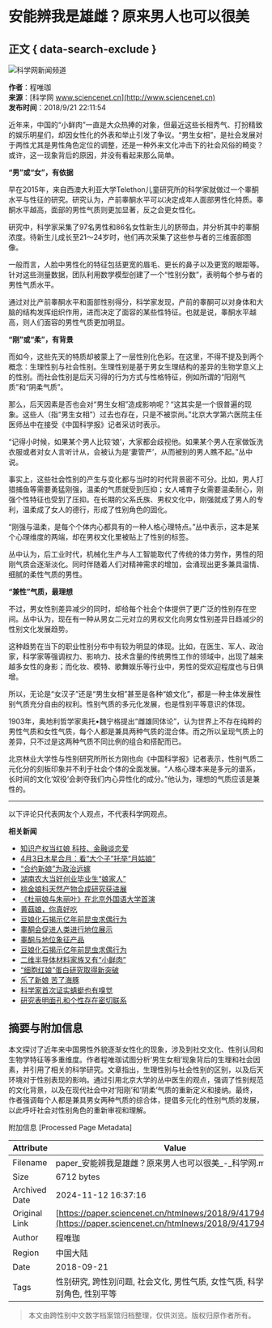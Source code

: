 # 安能辨我是雄雌？原来男人也可以很美

## 正文 { data-search-exclude }


![科学网新闻频道](/images/news.jpg)

**作者**：程唯珈  
**来源**：[科学网 www.sciencenet.cn](http://www.sciencenet.cn)  
**发布时间**：2018/9/21 22:11:54  

近年来，中国的“小鲜肉”一直是大众热捧的对象，但最近这些长相秀气、打扮精致的娱乐明星们，却因女性化的外表和举止引发了争议。“男生女相”，是社会发展对于两性尤其是男性角色定位的调整，还是一种外来文化冲击下的社会风俗的畸变？或许，这一现象背后的原因，并没有看起来那么简单。

**“男”或“女”，有依据**

早在2015年，来自西澳大利亚大学Telethon儿童研究所的科学家就做过一个睾酮水平与性征的研究。研究认为，产前睾酮水平可以决定成年人面部男性化特质。睾酮水平越高，面部的男性气质则更加显著，反之会更女性化。

研究中，科学家采集了97名男性和86名女性新生儿的脐带血，并分析其中的睾酮浓度。待新生儿成长至21～24岁时，他们再次采集了这些参与者的三维面部图像。

一般而言，人脸中男性化的特征包括更宽的眉毛、更长的鼻子以及更宽的眼距等。针对这些测量数据，团队利用数学模型创建了一个“性别分数”，表明每个参与者的男性气质水平。

通过对比产前睾酮水平和面部性别得分，科学家发现，产前的睾酮可以对身体和大脑的结构发挥组织作用，进而决定了面容的某些性特征。也就是说，睾酮水平越高，则人们面容的男性气质更加明显。

**“刚”或“柔”，有背景**

而如今，这些先天的特质却被蒙上了一层性别化色彩。在这里，不得不提及到两个概念：生理性别与社会性别。生理性别是基于男女生理结构的差异的生物学意义上的性别。而社会性别是后天习得的行为方式与性格特征，例如所谓的“阳刚气质”和“阴柔气质”。

那么，后天因素是否也会对“男生女相”造成影响呢？“这其实是一个很普遍的现象。这些人（指“男生女相”）过去也存在，只是不被崇尚。”北京大学第六医院主任医师丛中在接受《中国科学报》记者采访时表示。

“记得小时候，如果某个男人比较‘娘’，大家都会歧视他。如果某个男人在家做饭洗衣服或者对女人言听计从，会被认为是‘妻管严’，从而被别的男人瞧不起。”丛中说。

事实上，这些社会性别的产生与变化都与当时的时代背景密不可分。比如，男人打猎捕鱼等需要勇猛刚强，温柔的气质就受到压抑；女人哺育子女需要温柔耐心，刚强个性特征也受到了压抑。在长期的父系氏族、男权文化中，刚强就成了男人的专利，温柔成了女人的德行，形成了性别角色的固化。

“刚强与温柔，是每个个体内心都具有的一种人格心理特点。”丛中表示，这本是某个心理维度的两端，却在男权文化里被贴上了性别的标签。

丛中认为，后工业时代，机械化生产与人工智能取代了传统的体力劳作，男性的阳刚气质会逐渐淡化。同时伴随着人们对精神需求的增加，会涌现出更多兼具温情、细腻的柔性气质的男性。

**“兼性”气质，最理想**

不过，男女性别差异减少的同时，却给每个社会个体提供了更广泛的性别存在空间。丛中认为，现在有一种从男女二元对立的男权文化向男女性别差异日趋减少的性别文化发展趋势。

这种趋势在当下的职业性别分布中有较为明显的体现。比如，在医生、军人、政治家，科学家等强调权力、影响力、技术含量的传统男性工作的领域中，出现了越来越多女性的身影；而化妆、模特、歌舞娱乐等行业中，男性的受欢迎程度也与日俱增。

所以，无论是“女汉子”还是“男生女相”甚至是各种“娘文化”，都是一种主体发展性别气质充分自由的权利。性别气质的多元化发展，也是性别平等意识的体现。

1903年，奥地利哲学家奥托•魏宁格提出“雌雄同体论”，认为世界上不存在纯粹的男性气质和女性气质，每个人都是兼具两种气质的混合体。而之所以呈现气质上的差异，只不过是这两种气质不同比例的组合和搭配而已。

北京林业大学性与性别研究所所长方刚也向《中国科学报》记者表示，性别气质二元化分的刻板印象并不利于社会个体的全面发展。“人格心理本来是多元的谱系，长时间的文化‘奴役’会剥夺我们内心异性化的成分。”他认为，理想的气质应该是兼性的。

---

以下评论只代表网友个人观点，不代表科学网观点。 

**相关新闻**  
- [知识产权当红娘 科技、金融谈恋爱](http://www.sciencenet.cn/htmlnews/2018/5/411717.shtm)  
- [4月3日木星合月：看“大个子”托举“月姑娘”](http://www.sciencenet.cn/htmlnews/2018/4/407686.shtm)  
- [“合约新娘”为政治远嫁](http://www.sciencenet.cn/htmlnews/2018/3/405465.shtm)  
- [湖南农大当好创业毕业生“娘家人”](http://www.sciencenet.cn/htmlnews/2018/2/403510.shtm)  
- [桃金娘科天然产物合成研究获进展](http://www.sciencenet.cn/htmlnews/2017/9/389030.shtm)  
- [《杜丽娘与朱丽叶》在北京外国语大学首演](http://www.sciencenet.cn/htmlnews/2017/3/371899.shtm)  
- [黄菇娘，你真好吃](http://www.sciencenet.cn/htmlnews/2017/3/371602.shtm)  
- [豆娘化石揭示亿年前昆虫求偶行为](http://www.sciencenet.cn/htmlnews/2017/3/371206.shtm)  
- [睾酮会促进人类进行地位展示](http://www.sciencenet.cn/htmlpaper/201872310552621646793.shtm)  
- [睾酮与地位象征产品](http://www.sciencenet.cn/htmlpaper/20187121554253546781.shtm)  
- [豆娘化石揭示亿年前昆虫求偶行为](http://www.sciencenet.cn/htmlpaper/2017322929611443190.shtm)  
- [二维半导体材料家族又有“小鲜肉”](http://www.sciencenet.cn/htmlpaper/201621815152277338662.shtm)  
- [“细胞红娘”蛋白研究取得新突破](http://www.sciencenet.cn/htmlpaper/2015969185122437221.shtm)  
- [乐了新娘 苦了海豚](http://www.sciencenet.cn/htmlpaper/20156211403294036410.shtm)  
- [科学家首次证实蜻蜓也有嗅觉](http://www.sciencenet.cn/htmlpaper/20143251251153332367.shtm)  
- [研究表明面孔和个性存在密切联系](http://www.sciencenet.cn/htmlpaper/201181512573564918700.shtm)  

## 摘要与附加信息

<!-- tcd_abstract -->
本文探讨了近年来中国男性外貌逐渐女性化的现象，涉及到社交文化、性别认同和生物学特征等多重维度。作者程唯珈试图分析‘男生女相’现象背后的生理和社会因素，并引用了相关的科学研究。文章指出，生理性别与社会性别的区别，以及后天环境对于性别表现的影响。通过引用北京大学的丛中医生的观点，强调了性别规范的文化背景，以及在现代社会中对‘阳刚’和‘阴柔’气质的重新定义和接纳。最终，作者强调每个人都是兼具男女两种气质的综合体，提倡多元化的性别气质的发展，以此呼吁社会对性别角色的重新审视和理解。
<!-- tcd_abstract_end -->

附加信息 [Processed Page Metadata]

| Attribute       | Value                                  |
|-----------------|----------------------------------------|
| Filename        | paper_安能辨我是雄雌？原来男人也可以很美_-_科学网.md                             |
| Size            | 6712 bytes                           |
| Archived Date   | 2024-11-12 16:37:16                             |
| Original Link   | [https://paper.sciencenet.cn/htmlnews/2018/9/417942.shtm](https://paper.sciencenet.cn/htmlnews/2018/9/417942.shtm)                       |
| Author          | 程唯珈                               |
| Region          | 中国大陆                               |
| Date            | 2018-09-21                                 |
| Tags            | 性别研究, 跨性别问题, 社会文化, 男性气质, 女性气质, 科学研究, 性别角色, 性别平等                                 |
>
> 本文由跨性别中文数字档案馆归档整理，仅供浏览。版权归原作者所有。
>